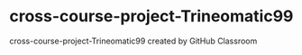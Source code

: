 # cross-course-project-Trineomatic99
cross-course-project-Trineomatic99 created by GitHub Classroom
